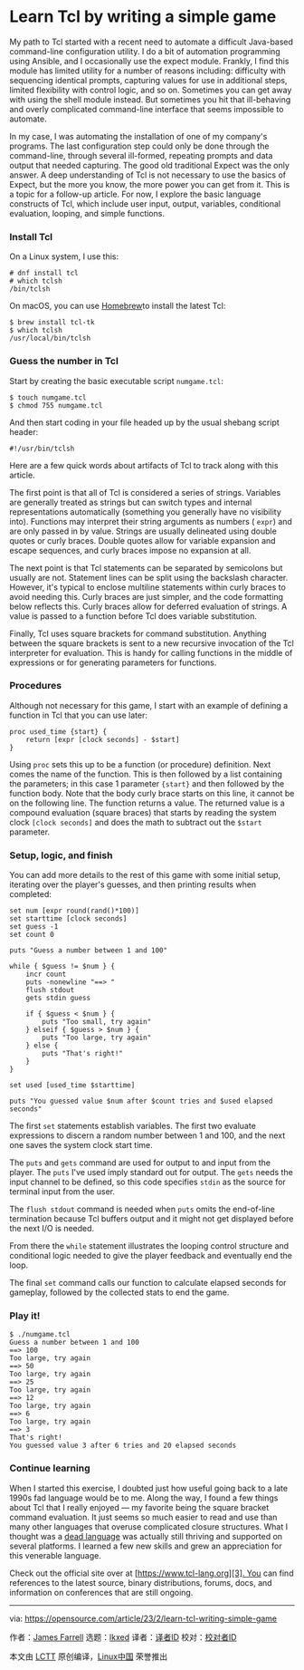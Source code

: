 [#]: subject: "Learn Tcl by writing a simple game"
[#]: via: "https://opensource.com/article/23/2/learn-tcl-writing-simple-game"
[#]: author: "James Farrell https://opensource.com/users/jamesf"
[#]: collector: "lkxed"
[#]: translator: " "
[#]: reviewer: " "
[#]: publisher: " "
[#]: url: " "

Learn Tcl by writing a simple game
======

My path to Tcl started with a recent need to automate a difficult Java-based command-line configuration utility. I do a bit of automation programming using Ansible, and I occasionally use the expect module. Frankly, I find this module has limited utility for a number of reasons including: difficulty with sequencing identical prompts, capturing values for use in additional steps, limited flexibility with control logic, and so on. Sometimes you can get away with using the shell module instead. But sometimes you hit that ill-behaving and overly complicated command-line interface that seems impossible to automate.

In my case, I was automating the installation of one of my company's programs. The last configuration step could only be done through the command-line, through several ill-formed, repeating prompts and data output that needed capturing. The good old traditional Expect was the only answer. A deep understanding of Tcl is not necessary to use the basics of Expect, but the more you know, the more power you can get from it. This is a topic for a follow-up article. For now, I explore the basic language constructs of Tcl, which include user input, output, variables, conditional evaluation, looping, and simple functions.

### Install Tcl

On a Linux system, I use this:

```
# dnf install tcl
# which tclsh
/bin/tclsh
```

On macOS, you can use [Homebrew][1]to install the latest Tcl:

```
$ brew install tcl-tk
$ which tclsh
/usr/local/bin/tclsh
```

### Guess the number in Tcl

Start by creating the basic executable script `numgame.tcl`:

```
$ touch numgame.tcl
$ chmod 755 numgame.tcl
```

And then start coding in your file headed up by the usual shebang script header:

```
#!/usr/bin/tclsh
```

Here are a few quick words about artifacts of Tcl to track along with this article.

The first point is that all of Tcl is considered a series of strings. Variables are generally treated as strings but can switch types and internal representations automatically (something you generally have no visibility into). Functions may interpret their string arguments as numbers ( `expr`) and are only passed in by value. Strings are usually delineated using double quotes or curly braces. Double quotes allow for variable expansion and escape sequences, and curly braces impose no expansion at all.

The next point is that Tcl statements can be separated by semicolons but usually are not. Statement lines can be split using the backslash character. However, it's typical to enclose multiline statements within curly braces to avoid needing this. Curly braces are just simpler, and the code formatting below reflects this. Curly braces allow for deferred evaluation of strings. A value is passed to a function before Tcl does variable substitution.

Finally, Tcl uses square brackets for command substitution. Anything between the square brackets is sent to a new recursive invocation of the Tcl interpreter for evaluation. This is handy for calling functions in the middle of expressions or for generating parameters for functions.

### Procedures

Although not necessary for this game, I start with an example of defining a function in Tcl that you can use later:

```
proc used_time {start} {
	return [expr [clock seconds] - $start]
}
```

Using `proc` sets this up to be a function (or procedure) definition. Next comes the name of the function. This is then followed by a list containing the parameters; in this case 1 parameter `{start}` and then followed by the function body. Note that the body curly brace starts on this line, it cannot be on the following line. The function returns a value. The returned value is a compound evaluation (square braces) that starts by reading the system clock `[clock seconds]` and does the math to subtract out the `$start` parameter.

### Setup, logic, and finish

You can add more details to the rest of this game with some initial setup, iterating over the player's guesses, and then printing results when completed:

```
set num [expr round(rand()*100)]
set starttime [clock seconds]
set guess -1
set count 0

puts "Guess a number between 1 and 100"

while { $guess != $num } {
	incr count
	puts -nonewline "==> "
	flush stdout
	gets stdin guess

	if { $guess < $num } {
		puts "Too small, try again"
	} elseif { $guess > $num } {
		puts "Too large, try again"
	} else {
		puts "That's right!"
	}
}

set used [used_time $starttime]

puts "You guessed value $num after $count tries and $used elapsed seconds"
```

The first `set` statements establish variables. The first two evaluate expressions to discern a random number between 1 and 100, and the next one saves the system clock start time.

The `puts` and `gets` command are used for output to and input from the player. The `puts` I've used imply standard out for output. The `gets` needs the input channel to be defined, so this code specifies `stdin` as the source for terminal input from the user.

The `flush stdout` command is needed when `puts` omits the end-of-line termination because Tcl buffers output and it might not get displayed before the next I/O is needed.

From there the `while` statement illustrates the looping control structure and conditional logic needed to give the player feedback and eventually end the loop.

The final `set` command calls our function to calculate elapsed seconds for gameplay, followed by the collected stats to end the game.

### Play it!

```
$ ./numgame.tcl
Guess a number between 1 and 100
==> 100
Too large, try again
==> 50
Too large, try again
==> 25
Too large, try again
==> 12
Too large, try again
==> 6
Too large, try again
==> 3
That's right!
You guessed value 3 after 6 tries and 20 elapsed seconds
```

### Continue learning

When I started this exercise, I doubted just how useful going back to a late 1990s fad language would be to me. Along the way, I found a few things about Tcl that I really enjoyed — my favorite being the square bracket command evaluation. It just seems so much easier to read and use than many other languages that overuse complicated closure structures. What I thought was a [dead language][2] was actually still thriving and supported on several platforms. I learned a few new skills and grew an appreciation for this venerable language.

Check out the official site over at [https://www.tcl-lang.org][3]. You can find references to the latest source, binary distributions, forums, docs, and information on conferences that are still ongoing.

--------------------------------------------------------------------------------

via: https://opensource.com/article/23/2/learn-tcl-writing-simple-game

作者：[James Farrell][a]
选题：[lkxed][b]
译者：[译者ID](https://github.com/译者ID)
校对：[校对者ID](https://github.com/校对者ID)

本文由 [LCTT](https://github.com/LCTT/TranslateProject) 原创编译，[Linux中国](https://linux.cn/) 荣誉推出

[a]: https://opensource.com/users/jamesf
[b]: https://github.com/lkxed/
[1]: https://opensource.com/article/20/6/homebrew-mac
[2]: https://opensource.com/article/19/6/favorite-dead-language
[3]: https://www.tcl-lang.org
